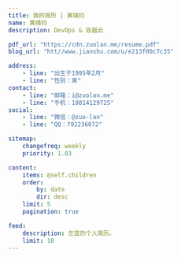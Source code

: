 ```yaml
---
title: 我的简历 | 黄靖钧
name: 黄靖钧
description: DevOps & 容器云

pdf_url: "https://cdn.zuolan.me/resume.pdf"
blog_url: "htt//www.jianshu.com/u/e213f00c7c35"

address:
    - line: "出生于1995年2月"
    - line: "性别：男"
contact: 
    - line: "邮箱：i@zuolan.me"
    - line: "手机：18814129725"
social:
    - line: "微信：@zuo-lan"
    - line: "QQ：792236072"

sitemap:
    changefreq: weekly
    priority: 1.03

content:
    items: @self.children
    order:
        by: date
        dir: desc
    limit: 5
    pagination: true

feed:
    description: 左蓝的个人简历。
    limit: 10
---
```


